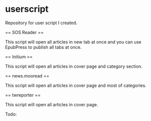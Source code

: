 # userscript
Repository for user script I created.

== SOS Reader ==

This script will open all articles in new tab at once and you can use EpubPress to publish all tabs at once.

== Initium ==

This script will open all articles in cover page and category section.

== news.mooread ==

This script will open all articles in cover page and most of categories.

== twreporter ==

This script will open all articles in cover page.

Todo:

